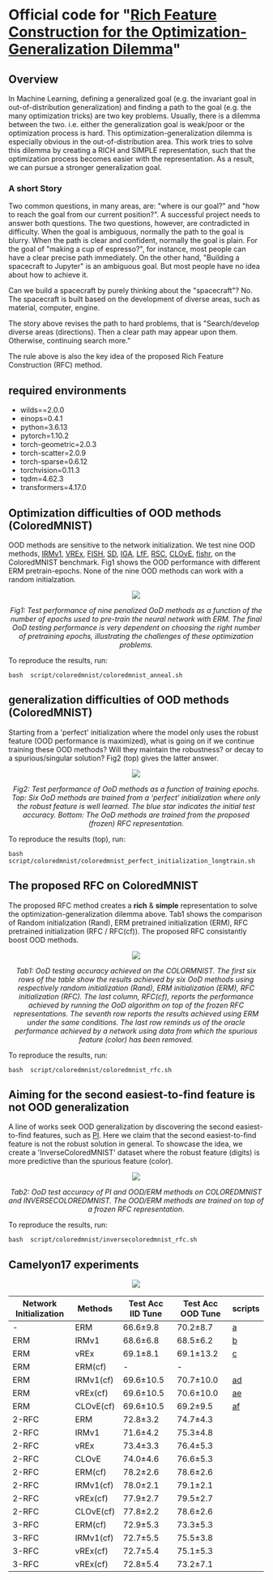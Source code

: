 # Official code for "[Rich Feature Construction for the Optimization-Generalization Dilemma](https://arxiv.org/pdf/2203.15516.pdf)"

## Overview
In Machine Learning, defining a generalized goal (e.g. the invariant goal in out-of-distribution generalization) and finding a path to the goal (e.g. the many optimization tricks) are two key problems. Usually, there is a dilemma between the two. i.e. either the generalization goal is weak/poor or the optimization process is hard. This optimization-generalization dilemma is especially obvious in the out-of-distribution area. This work tries to solve this dilemma by creating a RICH and SIMPLE representation, such that the optimization process becomes easier with the representation. As a result, we can pursue a stronger generalization goal.



### A short Story
Two common questions, in many areas, are: "where is our goal?" and "how to reach the goal from our current position?". A successful project needs to answer both questions. The two questions, however, are contradicted in difficulty. When the goal is ambiguous, normally the path to the goal is blurry. When the path is clear and confident, normally the goal is plain. For the goal of "making a cup of espresso?", for instance, most people can have a clear precise path immediately. On the other hand, "Building a spacecraft to Jupyter" is an ambiguous goal. But most people have no idea about how to achieve it. 

Can we build a spacecraft by purely thinking about the "spacecraft"? No. The spacecraft is built based on the development of diverse areas, such as material, computer, engine. 

The story above revises the path to hard problems, that is "Search/develop diverse areas (directions). Then a clear path may appear upon them. Otherwise, continuing search more."

The rule above is also the key idea of the proposed Rich Feature Construction (RFC) method. 



## required environments

* wilds==2.0.0
* einops=0.4.1
* python=3.6.13
* pytorch=1.10.2
* torch-geometric=2.0.3
* torch-scatter=2.0.9
* torch-sparse=0.6.12
* torchvision=0.11.3
* tqdm=4.62.3
* transformers=4.17.0


## Optimization difficulties of OOD methods (ColoredMNIST)
OOD methods are sensitive to the network initialization. We test nine OOD methods, [IRMv1](https://arxiv.org/abs/1907.02893), [VREx](https://arxiv.org/abs/2003.00688), [FISH](https://arxiv.org/abs/2104.09937), [SD](https://arxiv.org/abs/2011.09468), [IGA](https://arxiv.org/abs/2008.01883), [LfF](https://arxiv.org/abs/2007.02561), [RSC](https://arxiv.org/abs/2007.02454), [CLOvE](https://arxiv.org/abs/2102.10395), [fishr](https://arxiv.org/abs/2109.02934), on the ColoredMNIST benchmark. Fig1 shows the OOD performance with different ERM pretrain-epochs. None of the nine OOD methods can work with a random initialzation. 

<p align="center">
  <image src='figures/anneal_nll_full.png'/>
</p>

<p align="center">
<em>
  Fig1: Test performance of nine penalized OoD methods as
a function of the number of epochs used to pre-train the neural
network with ERM. The final OoD testing performance is very
dependent on choosing the right number of pretraining epochs,
illustrating the challenges of these optimization problems.
</em>
</p>
 
To reproduce the results, run: 

`bash  script/coloredmnist/coloredmnist_anneal.sh`


## generalization difficulties of OOD methods (ColoredMNIST)

Starting from a 'perfect' initialization where the model only uses the robust feature (OOD performance is maximized), what is going on if we continue training these OOD methods? Will they maintain the robustness? or decay to a spurious/singular solution? Fig2 (top) gives the latter answer. 

<p align="center">
<image src='figures/long_train_vstack.png'/>
</p>

<p align="center">
<em>
  Fig2: Test performance of OoD methods as a function of training epochs. 
  Top: Six OoD methods are trained from a ‘perfect’ initialization where only the robust feature is well learned. 
  The blue star indicates the initial test accuracy. 
  Bottom: The OoD methods are trained from the proposed (frozen) RFC representation.
</em>
</p>

To reproduce the results (top), run:

`bash  script/coloredmnist/coloredmnist_perfect_initialization_longtrain.sh`


## The proposed RFC on ColoredMNIST
The proposed RFC method creates a **rich** & **simple** representation to solve the optimization-generalization dilemma above. Tab1 shows the comparison of Random initialization (Rand), ERM pretrained initialization (ERM), RFC pretrained initialization (RFC / RFC(cf)). The proposed RFC consistantly boost OOD methods. 

<p align="center">
<image src="figures/colormnist.png"/>
</p>
<p align="center">
  <em>Tab1: OoD testing accuracy achieved on the COLORMNIST.
The first six rows of the table show the results achieved by six
OoD methods using respectively random initialization (Rand),
ERM initialization (ERM), RFC initialization (RFC). The last
column, RFC(cf), reports the performance achieved by running
the OoD algorithm on top of the frozen RFC representations. The
seventh row reports the results achieved using ERM under the same
conditions. The last row reminds us of the oracle performance
achieved by a network using data from which the spurious feature
(color) has been removed.
</em>
</p>

To reproduce the results, run: 

`bash  script/coloredmnist/coloredmnist_rfc.sh`

## Aiming for the second easiest-to-find feature is not OOD generalization
A line of works seek OOD generalization by discovering the second easiest-to-find features, such as [PI](https://arxiv.org/abs/2105.12628). Here we claim that the second easiest-to-find feature is not the robust solution in general. To showcase the idea, we create a 'InverseColoredMNIST' dataset where the robust feature (digits) is more predictive than the spurious feature (color). 

<p align="center">
<image src="figures/inversecoloredmnist.png"/>
</p>

<p align="center">
<em>
Tab2: OoD test accuracy of PI and OOD/ERM methods on COLOREDMNIST and INVERSECOLOREDMNIST. The OOD/ERM
methods are trained on top of a frozen RFC representation.
</em>
</p>


To reproduce the results, run:

`bash  script/coloredmnist/inversecoloredmnist_rfc.sh`


## Camelyon17 experiments

<p align="center">
<image src='figures/lambda_valid_test_irm_vrex_clove.png'>
</p>

| Network  Initialization   | Methods | Test Acc IID Tune | Test Acc OOD Tune | scripts |
|---------------------------|---------|-------------------|-------------------|---------|
|-     | ERM      | 66.6±9.8  | 70.2±8.7  | [a](scripts/camelyon17/camelyon17_erm.sh) |
|ERM   | IRMv1    | 68.6±6.8  | 68.5±6.2  | [b](scripts/camelyon17/camelyon17_irm.sh) |
|ERM   | vREx     | 69.1±8.1  | 69.1±13.2 | [c](scripts/camelyon17/camelyon17_vrex.sh) |
|ERM   |ERM(cf)   |         - |         - |           |
|ERM   |IRMv1(cf) | 69.6±10.5 | 70.7±10.0 | [a](scripts/camelyon17/camelyon17_erm.sh)[d](scripts/camelyon17/camelyon17_erm_irmlinear.sh) |
|ERM   |vREx(cf)  | 69.6±10.5 | 70.6±10.0 | [a](scripts/camelyon17/camelyon17_erm.sh)[e](scripts/camelyon17/camelyon17_erm_vrexlinear.sh) |
|ERM   |CLOvE(cf) | 69.6±10.5 | 69.2±9.5  | [a](scripts/camelyon17/camelyon17_erm.sh)[f](scripts/camelyon17/camelyon17_erm_clovelinear.sh) |
|2-RFC | ERM      | 72.8±3.2  | 74.7±4.3  |
|2-RFC | IRMv1    | 71.6±4.2  | 75.3±4.8  |
|2-RFC | vREx     |  73.4±3.3 | 76.4±5.3  |
|2-RFC | CLOvE    | 74.0±4.6  | 76.6±5.3  |
|2-RFC | ERM(cf)  | 78.2±2.6  | 78.6±2.6  |
|2-RFC | IRMv1(cf)| 78.0±2.1  | 79.1±2.1  |
|2-RFC | vREx(cf) | 77.9±2.7  | 79.5±2.7  |
|2-RFC | CLOvE(cf)| 77.8±2.2  | 78.6±2.6  |
|3-RFC | ERM(cf)  | 72.9±5.3  | 73.3±5.3  |
|3-RFC | IRMv1(cf)| 72.7±5.5  | 75.5±3.8  |
|3-RFC | vREx(cf) | 72.7±5.4  | 75.1±5.3  |
|3-RFC | vREx(cf) | 72.8±5.4  | 73.2±7.1  |





